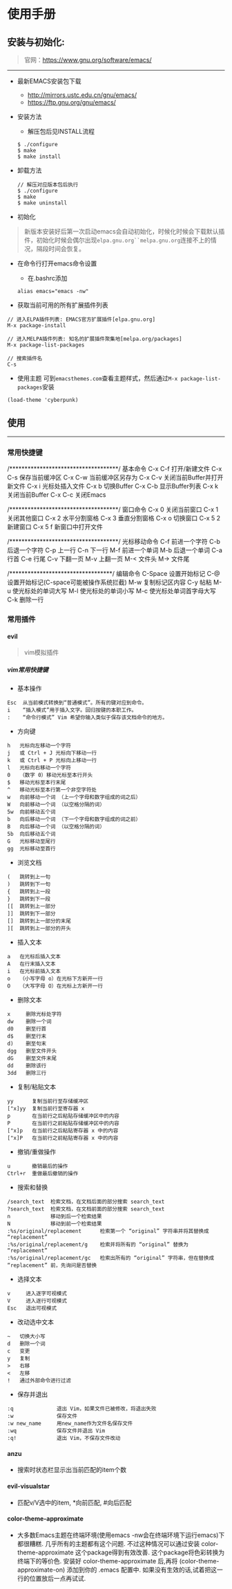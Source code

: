 # 使用手册
## 安装与初始化:
> 官网：https://www.gnu.org/software/emacs/
---------------------------------

* 最新EMACS安装包下载
  - http://mirrors.ustc.edu.cn/gnu/emacs/
  - https://ftp.gnu.org/gnu/emacs/


* 安装方法
  - 解压包后见INSTALL流程

  ```
  $ ./configure
  $ make
  $ make install
  ```


* 卸载方法

  ```
  // 解压对应版本包后执行
  $ ./configure
  $ make
  $ make uninstall
  ```


* 初始化
> 新版本安装好后第一次启动emacs会自动初始化，时候化时候会下载默认插件，初始化时候会偶尔出现`elpa.gnu.org``melpa.gnu.org`连接不上的情况，隔段时间会恢复。

* 在命令行打开emacs命令设置
  - 在.bashrc添加

  ```
  alias emacs="emacs -nw"
  ```


* 获取当前可用的所有扩展插件列表

```
// 进入ELPA插件列表: EMACS官方扩展插件[elpa.gnu.org]
M-x package-install

// 进入MELPA插件列表: 知名的扩展插件聚集地[melpa.org/packages]
M-x package-list-packages

// 搜索插件名
C-s
```

* 使用主题
可到`emacsthemes.com`查看主题样式，然后通过`M-x package-list-packages`安装
```
(load-theme 'cyberpunk)
```


## 使用
-----------------------------------------


### 常用快捷键
/************************************/
基本命令
C-x C-f   打开/新建文件
C-x C-s   保存当前缓冲区
C-x C-w   当前缓冲区另存为
C-x C-v   关闭当前Buffer并打开新文件
C-x i     光标处插入文件
C-x b     切换Buffer
C-x C-b   显示Buffer列表
C-x k     关闭当前Buffer
C-x C-c   关闭Emacs

/************************************/
窗口命令
C-x 0     关闭当前窗口
C-x 1     关闭其他窗口
C-x 2     水平分割窗格
C-x 3     垂直分割窗格
C-x o     切换窗口
C-x 5 2   新建窗口
C-x 5 f   新窗口中打开文件

/************************************/
光标移动命令
C-f       前进一个字符
C-b       后退一个字符
C-p       上一行
C-n       下一行
M-f       前进一个单词
M-b       后退一个单词
C-a       行首
C-e       行尾
C-v       下翻一页
M-v       上翻一页
M-<       文件头
M->       文件尾

/**********************************/
编辑命令
C-Space         设置开始标记
C-@             设置开始标记(C-space可能被操作系统拦截)
M-w             复制标记区内容
C-y             帖粘
M-u             使光标处的单词大写
M-l             使光标处的单词小写
M-c             使光标处单词首字母大写
C-k             删除一行



### 常用插件
#### evil
> vim模拟插件

##### vim常用快捷键
- 基本操作
```
Esc  从当前模式转换到“普通模式”。所有的键对应到命令。
i    “插入模式”用于插入文字。回归按键的本职工作。
:    “命令行模式” Vim 希望你输入类似于保存该文档命令的地方。
```

- 方向键
```
h   光标向左移动一个字符
j   或 Ctrl + J 光标向下移动一行
k   或 Ctrl + P 光标向上移动一行
l   光标向右移动一个字符
0   （数字 0）移动光标至本行开头
$   移动光标至本行末尾
^   移动光标至本行第一个非空字符处
w   向前移动一个词 （上一个字母和数字组成的词之后）
W   向前移动一个词 （以空格分隔的词）
5w  向前移动五个词
b   向后移动一个词 （下一个字母和数字组成的词之前）
B   向后移动一个词 （以空格分隔的词）
5b  向后移动五个词
G   光标移动至尾行
gg  光标移动至首行
```

- 浏览文档
```
(   跳转到上一句
)   跳转到下一句
{   跳转到上一段
}   跳转到下一段
[[  跳转到上一部分
]]  跳转到下一部分
[]  跳转到上一部分的末尾
][  跳转到上一部分的开头
```

- 插入文本
```
a   在光标后插入文本
A   在行末插入文本
i   在光标前插入文本
o   （小写字母 o）在光标下方新开一行
O   （大写字母 O）在光标上方新开一行
```

- 删除文本
```
x     删除光标处字符
dw    删除一个词
d0    删至行首
d$    删至行末
d)    删至句末
dgg   删至文件开头
dG    删至文件末尾
dd    删除该行
3dd   删除三行
```

- 复制/粘贴文本
```
yy      复制当前行至存储缓冲区
["x]yy  复制当前行至寄存器 x
p       在当前行之后粘贴存储缓冲区中的内容
P       在当前行之前粘贴存储缓冲区中的内容
["x]p   在当前行之后粘贴寄存器 x 中的内容
["x]P   在当前行之前粘贴寄存器 x 中的内容
```

- 撤销/重做操作
```
u       撤销最后的操作
Ctrl+r  重做最后撤销的操作
```

- 搜索和替换
```
/search_text  检索文档，在文档后面的部分搜索 search_text
?search_text  检索文档，在文档前面的部分搜索 search_text
n             移动到后一个检索结果
N             移动到前一个检索结果
:%s/original/replacement      检索第一个 “original” 字符串并将其替换成 “replacement”
:%s/original/replacement/g    检索并将所有的 “original” 替换为 “replacement”
:%s/original/replacement/gc   检索出所有的 “original” 字符串，但在替换成 “replacement” 前，先询问是否替换
```

- 选择文本
```
v     进入逐字可视模式
V     进入逐行可视模式
Esc   退出可视模式
```

- 改动选中文本
```
~   切换大小写
d   删除一个词
c   变更
y   复制
>   右移
<   左移
!   通过外部命令进行过滤
```

- 保存并退出
```
:q              退出 Vim，如果文件已被修改，将退出失败
:w              保存文件
:w new_name     用new_name作为文件名保存文件
:wq             保存文件并退出 Vim
:q!             退出 Vim，不保存文件改动
```

#### anzu
* 搜索时状态栏显示出当前匹配的item个数

#### evil-visualstar
* 匹配v/V选中的item, *向前匹配, #向后匹配

#### color-theme-approximate
* 大多数Emacs主题在终端环境(使用emacs -nw会在终端环境下运行emacs)下都很糟糕. 几乎所有的主题都有这个问题. 不过这种情况可以通过安装 color-theme-approximate 这个package得到有效改善. 这个package将色彩转换为终端下的等价色. 安装好 color-theme-approximate 后,再将 (color-theme-approximate-on) 添加到你的 .emacs 配置中. 如果没有生效的话,试着把这一行的位置放后一点再试试.

